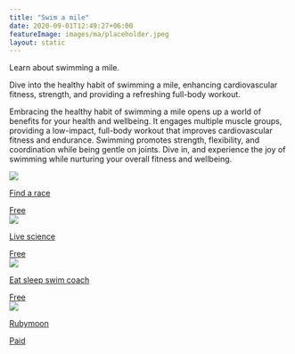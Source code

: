 ```yaml
---
title: "Swim a mile"
date: 2020-09-01T12:49:27+06:00
featureImage: images/ma/placeholder.jpeg
layout: static
---
```


Learn about swimming a mile.

Dive into the healthy habit of swimming a mile, enhancing cardiovascular fitness, strength, and providing a refreshing full-body workout.

Embracing the healthy habit of swimming a mile opens up a world of benefits for your health and wellbeing. It engages multiple muscle groups, providing a low-impact, full-body workout that improves cardiovascular fitness and endurance. Swimming promotes strength, flexibility, and coordination while being gentle on joints. Dive in, and experience the joy of swimming while nurturing your overall fitness and wellbeing.

<a class="ma-link" href="https://findarace.com/open-water-swimming"><div class="ma-card ma-card-Health"><div class="ma-icon"><img src ="/images/icon-check.png"/></div><div class="ma-name"><p>Find a race</p></div><div class="ma-paid-text"><span>Free </span></div></div></a><a class="ma-link" href="https://www.livescience.com/48336-swimming-best-exercise-older-adults.html"><div class="ma-card ma-card-Health"><div class="ma-icon"><img src ="/images/icon-check.png"/></div><div class="ma-name"><p>Live science</p></div><div class="ma-paid-text"><span>Free </span></div></div></a><a class="ma-link" href="https://www.eatsleepswimcoach.com/benefits-of-swimming/"><div class="ma-card ma-card-Health"><div class="ma-icon"><img src ="/images/icon-check.png"/></div><div class="ma-name"><p>Eat sleep swim coach</p></div><div class="ma-paid-text"><span>Free </span></div></div></a><a class="ma-link" href="https://www.awin1.com/cread.php?awinmid=16727&awinaffid=1198638&ued=https%3A%2F%2Frubymoon.org.uk%2F"><div class="ma-card ma-card-Health"><div class="ma-icon"><img src ="/images/icon-pound.png"/></div><div class="ma-name"><p>Rubymoon</p></div><div class="ma-paid-text"><span>Paid</span></div></div></a>  

<br/><br/>






